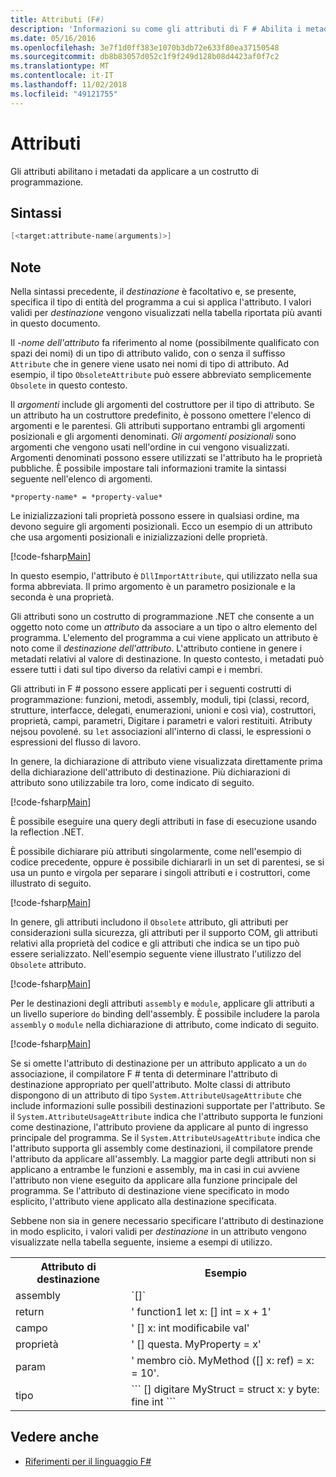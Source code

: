 ```yaml
---
title: Attributi (F#)
description: 'Informazioni su come gli attributi di F # Abilita i metadati da applicare a un costrutto di programmazione.'
ms.date: 05/16/2016
ms.openlocfilehash: 3e7f1d0ff383e1070b3db72e633f80ea37150548
ms.sourcegitcommit: db8b83057d052c1f9f249d128b08d4423af0f7c2
ms.translationtype: MT
ms.contentlocale: it-IT
ms.lasthandoff: 11/02/2018
ms.locfileid: "49121755"
---
```

# <a name="attributes"></a>Attributi

Gli attributi abilitano i metadati da applicare a un costrutto di programmazione.

## <a name="syntax"></a>Sintassi

```fsharp
[<target:attribute-name(arguments)>]
```

## <a name="remarks"></a>Note

Nella sintassi precedente, il *destinazione* è facoltativo e, se presente, specifica il tipo di entità del programma a cui si applica l'attributo. I valori validi per *destinazione* vengono visualizzati nella tabella riportata più avanti in questo documento.

Il *-nome dell'attributo* fa riferimento al nome (possibilmente qualificato con spazi dei nomi) di un tipo di attributo valido, con o senza il suffisso `Attribute` che in genere viene usato nei nomi di tipo di attributo. Ad esempio, il tipo `ObsoleteAttribute` può essere abbreviato semplicemente `Obsolete` in questo contesto.

Il *argomenti* include gli argomenti del costruttore per il tipo di attributo. Se un attributo ha un costruttore predefinito, è possono omettere l'elenco di argomenti e le parentesi. Gli attributi supportano entrambi gli argomenti posizionali e gli argomenti denominati. *Gli argomenti posizionali* sono argomenti che vengono usati nell'ordine in cui vengono visualizzati. Argomenti denominati possono essere utilizzati se l'attributo ha le proprietà pubbliche. È possibile impostare tali informazioni tramite la sintassi seguente nell'elenco di argomenti.

```
*property-name* = *property-value*
```

Le inizializzazioni tali proprietà possono essere in qualsiasi ordine, ma devono seguire gli argomenti posizionali. Ecco un esempio di un attributo che usa argomenti posizionali e inizializzazioni delle proprietà.

[!code-fsharp[Main](../../../samples/snippets/fsharp/lang-ref-2/snippet6202.fs)]

In questo esempio, l'attributo è `DllImportAttribute`, qui utilizzato nella sua forma abbreviata. Il primo argomento è un parametro posizionale e la seconda è una proprietà.

Gli attributi sono un costrutto di programmazione .NET che consente a un oggetto noto come un *attributo* da associare a un tipo o altro elemento del programma. L'elemento del programma a cui viene applicato un attributo è noto come il *destinazione dell'attributo*. L'attributo contiene in genere i metadati relativi al valore di destinazione. In questo contesto, i metadati può essere tutti i dati sul tipo diverso da relativi campi e i membri.

Gli attributi in F # possono essere applicati per i seguenti costrutti di programmazione: funzioni, metodi, assembly, moduli, tipi (classi, record, strutture, interfacce, delegati, enumerazioni, unioni e così via), costruttori, proprietà, campi, parametri, Digitare i parametri e valori restituiti. Atributy nejsou povolené. su `let` associazioni all'interno di classi, le espressioni o espressioni del flusso di lavoro.

In genere, la dichiarazione di attributo viene visualizzata direttamente prima della dichiarazione dell'attributo di destinazione. Più dichiarazioni di attributo sono utilizzabile tra loro, come indicato di seguito.

[!code-fsharp[Main](../../../samples/snippets/fsharp/lang-ref-2/snippet6603.fs)]

È possibile eseguire una query degli attributi in fase di esecuzione usando la reflection .NET.

È possibile dichiarare più attributi singolarmente, come nell'esempio di codice precedente, oppure è possibile dichiararli in un set di parentesi, se si usa un punto e virgola per separare i singoli attributi e i costruttori, come illustrato di seguito.

[!code-fsharp[Main](../../../samples/snippets/fsharp/lang-ref-2/snippet6604.fs)]

In genere, gli attributi includono il `Obsolete` attributo, gli attributi per considerazioni sulla sicurezza, gli attributi per il supporto COM, gli attributi relativi alla proprietà del codice e gli attributi che indica se un tipo può essere serializzato. Nell'esempio seguente viene illustrato l'utilizzo del `Obsolete` attributo.

[!code-fsharp[Main](../../../samples/snippets/fsharp/lang-ref-2/snippet6605.fs)]

Per le destinazioni degli attributi `assembly` e `module`, applicare gli attributi a un livello superiore `do` binding dell'assembly. È possibile includere la parola `assembly` o `module` nella dichiarazione di attributo, come indicato di seguito.

[!code-fsharp[Main](../../../samples/snippets/fsharp/lang-ref-2/snippet6606.fs)]

Se si omette l'attributo di destinazione per un attributo applicato a un `do` associazione, il compilatore F # tenta di determinare l'attributo di destinazione appropriato per quell'attributo. Molte classi di attributo dispongono di un attributo di tipo `System.AttributeUsageAttribute` che include informazioni sulle possibili destinazioni supportate per l'attributo. Se il `System.AttributeUsageAttribute` indica che l'attributo supporta le funzioni come destinazione, l'attributo proviene da applicare al punto di ingresso principale del programma. Se il `System.AttributeUsageAttribute` indica che l'attributo supporta gli assembly come destinazioni, il compilatore prende l'attributo da applicare all'assembly. La maggior parte degli attributi non si applicano a entrambe le funzioni e assembly, ma in casi in cui avviene l'attributo non viene eseguito da applicare alla funzione principale del programma. Se l'attributo di destinazione viene specificato in modo esplicito, l'attributo viene applicato alla destinazione specificata.

Sebbene non sia in genere necessario specificare l'attributo di destinazione in modo esplicito, i valori validi per *destinazione* in un attributo vengono visualizzate nella tabella seguente, insieme a esempi di utilizzo.

<table>
  <tr>
    <th>Attributo di destinazione</td>
    <th>Esempio</td> 
  </tr>
  <tr>
    <td>assembly</td>
    <td>`[<assembly: AssemblyVersionAttribute("1.0.0.0")>]`</td> 
  </tr>
  <tr>
    <td>return</td>
    <td>' function1 let x: [<return: Obsolete>] int = x + 1'</td> 
  </tr>
  <tr>
    <td>campo</td>
    <td>' [<field: DefaultValue>] x: int modificabile val'</td> 
  </tr>
  <tr>
    <td>proprietà</td>
    <td>' [<property: Obsolete>] questa. MyProperty = x'</td> 
  </tr>
  <tr>
    <td>param</td>
    <td>' membro ciò. MyMethod ([<param: Out>] x: ref<int>) = x: = 10'.</td> 
  </tr>
  <tr>
    <td>tipo</td>
    <td>
        ```
        [<type: StructLayout(Sequential)>] digitare MyStruct = struct x: y byte: fine int ```
    </td> 
  </tr>
</table>

## <a name="see-also"></a>Vedere anche

- [Riferimenti per il linguaggio F#](index.md)
